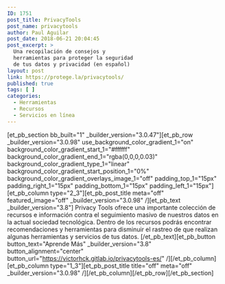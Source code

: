 ```yaml
---
ID: 1751
post_title: PrivacyTools
post_name: privacytools
author: Paul Aguilar
post_date: 2018-06-21 20:04:45
post_excerpt: >
  Una recopilación de consejos y
  herramientas para proteger la seguridad
  de tus datos y privacidad (en español)
layout: post
link: https://protege.la/privacytools/
published: true
tags: [ ]
categories:
  - Herramientas
  - Recursos
  - Servicios en línea
---
```

[et_pb_section bb_built="1" \_builder\_version="3.0.47"][et_pb_row \_builder\_version="3.0.98" use_background_color_gradient_1="on" background_color_gradient_start_1="#ffffff" background_color_gradient_end_1="rgba(0,0,0,0.03)" background_color_gradient_type_1="linear" background_color_gradient_start_position_1="0%" background_color_gradient_overlays_image_1="off" padding_top_1="15px" padding_right_1="15px" padding_bottom_1="15px" padding_left_1="15px"][et_pb_column type="2_3"][et_pb_post_title meta="off" featured_image="off" \_builder\_version="3.0.98" /][et_pb_text \_builder\_version="3.8"] Privacy Tools ofrece una importante colección de recursos e información contra el seguimiento masivo de nuestros datos en la actual sociedad tecnológica. Dentro de los recursos podrás encontrar recomendaciones y herramientas para disminuir el rastreo de que realizan algunas herramientas y servicios de tus datos. [/et_pb_text][et_pb_button button_text="Aprende Más" \_builder\_version="3.8" button_alignment="center" button_url="https://victorhck.gitlab.io/privacytools-es/" /][/et_pb_column][et_pb_column type="1_3"][et_pb_post_title title="off" meta="off" \_builder\_version="3.0.98" /][/et_pb_column][/et_pb_row][/et_pb_section]